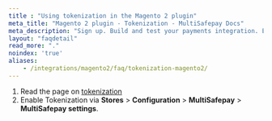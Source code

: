 ```yaml
---
title : "Using tokenization in the Magento 2 plugin"
meta_title: "Magento 2 plugin - Tokenization - MultiSafepay Docs"
meta_description: "Sign up. Build and test your payments integration. Explore our products and services. Use our API reference, SDKs, and wrappers. Get support."
layout: "faqdetail"
read_more: "."
noindex: 'true'
aliases: 
    - /integrations/magento2/faq/tokenization-magento2/
---
```


1. Read the page on [tokenization](/payments/features/tokenization)
2. Enable Tokenization via **Stores** > **Configuration** > **MultiSafepay** > **MultiSafepay settings**.
